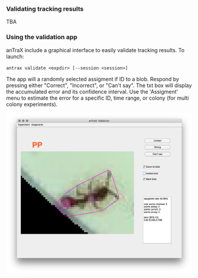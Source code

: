 

### Validating tracking results

TBA

### Using the validation app

anTraX include a graphical interface to easily validate tracking results. To launch:

```console
antrax validate <expdir> [--session <session>]
```

The app will a randomly selected assigment if ID to a blob. Respond by pressing either "Correct", "Incorrect", or "Can't say". The txt box will display the accumulated error and its confidence interval. Use the 'Assigment' menu to estimate the error for a specific ID, time range, or colony (for multi colony experiments).

![Validation app](images/validation1.png)